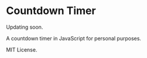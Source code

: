 # Countdown Timer

Updating soon.

A countdown timer in JavaScript for personal purposes.

MIT License.
